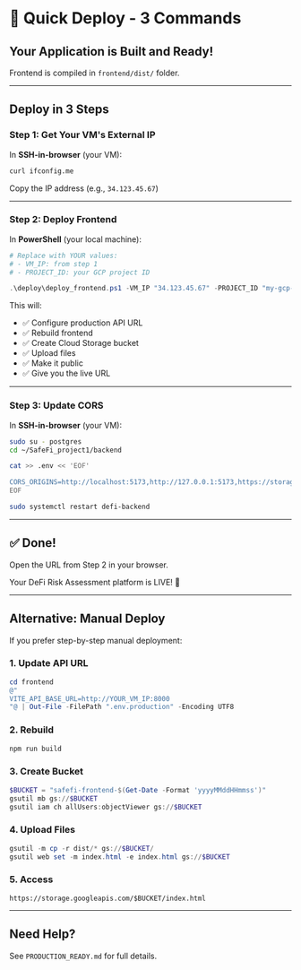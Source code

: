 # 🚀 Quick Deploy - 3 Commands

## Your Application is Built and Ready!

Frontend is compiled in `frontend/dist/` folder.

---

## Deploy in 3 Steps

### Step 1: Get Your VM's External IP

In **SSH-in-browser** (your VM):
```bash
curl ifconfig.me
```

Copy the IP address (e.g., `34.123.45.67`)

---

### Step 2: Deploy Frontend

In **PowerShell** (your local machine):

```powershell
# Replace with YOUR values:
# - VM_IP: from step 1
# - PROJECT_ID: your GCP project ID

.\deploy\deploy_frontend.ps1 -VM_IP "34.123.45.67" -PROJECT_ID "my-gcp-project"
```

This will:
- ✅ Configure production API URL
- ✅ Rebuild frontend
- ✅ Create Cloud Storage bucket
- ✅ Upload files
- ✅ Make it public
- ✅ Give you the live URL

---

### Step 3: Update CORS

In **SSH-in-browser** (your VM):

```bash
sudo su - postgres
cd ~/SafeFi_project1/backend

cat >> .env << 'EOF'

CORS_ORIGINS=http://localhost:5173,http://127.0.0.1:5173,https://storage.googleapis.com
EOF

sudo systemctl restart defi-backend
```

---

## ✅ Done!

Open the URL from Step 2 in your browser.

Your DeFi Risk Assessment platform is LIVE! 🎉

---

## Alternative: Manual Deploy

If you prefer step-by-step manual deployment:

### 1. Update API URL
```powershell
cd frontend
@"
VITE_API_BASE_URL=http://YOUR_VM_IP:8000
"@ | Out-File -FilePath ".env.production" -Encoding UTF8
```

### 2. Rebuild
```powershell
npm run build
```

### 3. Create Bucket
```powershell
$BUCKET = "safefi-frontend-$(Get-Date -Format 'yyyyMMddHHmmss')"
gsutil mb gs://$BUCKET
gsutil iam ch allUsers:objectViewer gs://$BUCKET
```

### 4. Upload Files
```powershell
gsutil -m cp -r dist/* gs://$BUCKET/
gsutil web set -m index.html -e index.html gs://$BUCKET
```

### 5. Access
```
https://storage.googleapis.com/$BUCKET/index.html
```

---

## Need Help?

See `PRODUCTION_READY.md` for full details.







